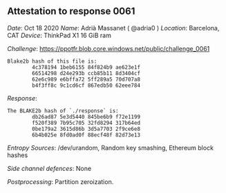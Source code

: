 Attestation to response 0061
----------------------------

*Date*: Oct 18 2020
*Name*: Adrià Massanet ( @adria0 )
*Location*: Barcelona, CAT
*Device*: ThinkPad X1 16 GiB ram

*Challenge*: https://ppotfr.blob.core.windows.net/public/challenge_0061
```
Blake2b hash of this file is: 
        4c378194 1beb6155 84f824b9 ae623e1f
        66514298 d24e293b ccb85b11 8d3404cf
        62e6c989 e6bffa72 5ff289a5 70d707a8
        b4f3ff8c 9c1cd6cf 867edb50 62eee784
```

*Response*:

```
The BLAKE2b hash of `./response` is:
        db26ad87 5e3d5440 845be6b9 f72e1199
        f520f389 7b95c705 32fd8294 317b64ed
        0be179a2 3615d86b 3d5a7703 2f9ce6e8
        6b4b025e 8fd0ad0f 88ecf48f 82d73e13
```

*Entropy Sources*: /dev/urandom, Random key smashing, Ethereum block hashes

*Side channel defences*: None

*Postprocessing*: Partition zeroization.